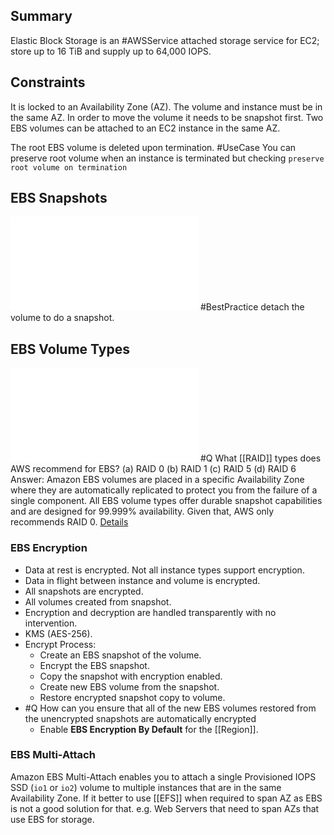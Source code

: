 ## Summary
Elastic Block Storage is an #AWSService attached storage service for EC2; store up to 16 TiB and supply up to 64,000 IOPS.
## Constraints
It is locked to an Availability Zone (AZ). The volume and instance must be in the same AZ. In order to move the volume it needs to be snapshot first. Two EBS volumes can be attached to an EC2 instance in the same AZ.

The root EBS volume is deleted upon termination. #UseCase You can preserve root volume when an instance is terminated but checking `preserve root volume on termination`  

## EBS Snapshots
![EBSSnapshots](EBSSnapshots.md#Summary)
#BestPractice detach the volume to do a snapshot. 
## EBS Volume Types
![EBS Volume Types](EBS%20Volume%20Types.md#Summary)
#Q What [[RAID]] types does AWS  recommend for EBS?
(a) RAID 0
(b) RAID 1
(c) RAID 5
(d) RAID 6
Answer: Amazon EBS volumes are placed in a specific Availability Zone where they are automatically replicated to protect you from the failure of a single component. All EBS volume types offer durable snapshot capabilities and are designed for 99.999% availability. Given that, AWS only recommends RAID 0. [Details](https://docs.aws.amazon.com/AWSEC2/latest/UserGuide/raid-config.html) 

### EBS Encryption
- Data at rest is encrypted. Not all instance types support encryption.
- Data in flight between instance and volume is encrypted.
- All snapshots are encrypted.
- All volumes created from snapshot.
- Encryption and decryption are handled transparently with no intervention.
- KMS (AES-256).
- Encrypt Process:
	- Create an EBS snapshot of the volume.
	- Encrypt the EBS snapshot.
	- Copy the snapshot with encryption enabled.
	- Create new EBS volume from the snapshot.
	- Restore encrypted snapshot copy to volume.
- #Q How can you ensure that all of the new EBS volumes restored from the unencrypted snapshots are automatically encrypted
	- Enable **EBS Encryption By Default** for the [[Region]].
### EBS Multi-Attach
Amazon EBS Multi-Attach enables you to attach a single Provisioned IOPS SSD (`io1` or `io2`) volume to multiple instances that are in the same Availability Zone.
If it better to use [[EFS]] when required to span AZ as EBS is not a good solution for that. e.g. Web Servers that need to span AZs that use EBS for storage.

